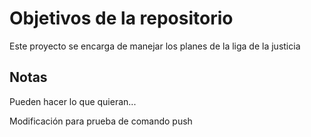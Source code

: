 # Objetivos de la repositorio

Este proyecto se encarga de manejar los planes de la liga de la justicia


## Notas
Pueden hacer lo que quieran...

Modificación para prueba de comando push
